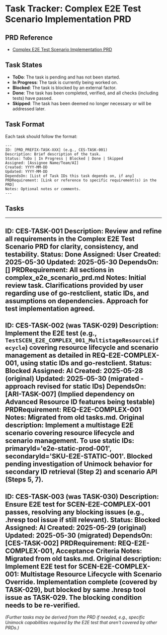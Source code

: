 # Task Tracker: Complex E2E Test Scenario Implementation PRD

## PRD Reference

*   [Complex E2E Test Scenario Implementation PRD](./complex_e2e_scenario_prd.md)

## Task States

*   **ToDo**: The task is pending and has not been started.
*   **In Progress**: The task is currently being worked on.
*   **Blocked**: The task is blocked by an external factor.
*   **Done**: The task has been completed, verified, and all checks (including tests) have passed.
*   **Skipped**: The task has been deemed no longer necessary or will be addressed later.

## Task Format

Each task should follow the format:

```
---
ID: [PRD_PREFIX-TASK-XXX] (e.g., CES-TASK-001)
Description: Brief description of the task.
Status: ToDo | In Progress | Blocked | Done | Skipped
Assigned: [Assignee Name/Team/AI]
Created: YYYY-MM-DD
Updated: YYYY-MM-DD
DependsOn: [List of Task IDs this task depends on, if any]
PRDRequirement: [Link or reference to specific requirement(s) in the PRD]
Notes: Optional notes or comments.
---
```

## Tasks

---
ID: CES-TASK-001
Description: Review and refine all requirements in the Complex E2E Test Scenario PRD for clarity, consistency, and testability.
Status: Done
Assigned: User
Created: 2025-05-30
Updated: 2025-05-30
DependsOn: []
PRDRequirement: All sections in complex_e2e_scenario_prd.md
Notes: Initial review task. Clarifications provided by user regarding use of go-restclient, static IDs, and assumptions on dependencies. Approach for test implementation agreed.
---
ID: CES-TASK-002 (was TASK-029)
Description: Implement the E2E test (e.g., `TestSCEN_E2E_COMPLEX_001_MultistageResourceLifecycle`) covering resource lifecycle and scenario management as detailed in REQ-E2E-COMPLEX-001, using static IDs and go-restclient.
Status: Blocked
Assigned: AI
Created: 2025-05-28 (original)
Updated: 2025-05-30 (migrated - approach revised for static IDs)
DependsOn: [ARI-TASK-007] (Implied dependency on Advanced Resource ID features being testable)
PRDRequirement: REQ-E2E-COMPLEX-001
Notes: Migrated from old tasks.md. Original description: Implement a multistage E2E scenario covering resource lifecycle and scenario management. To use static IDs: primaryId='e2e-static-prod-001', secondaryId='SKU-E2E-STATIC-001'. Blocked pending investigation of Unimock behavior for secondary ID retrieval (Step 2) and scenario API (Steps 5, 7).
---
ID: CES-TASK-003 (was TASK-030)
Description: Ensure E2E test for SCEN-E2E-COMPLEX-001 passes, resolving any blocking issues (e.g., .hresp tool issue if still relevant).
Status: Blocked
Assigned: AI
Created: 2025-05-29 (original)
Updated: 2025-05-30 (migrated)
DependsOn: [CES-TASK-002]
PRDRequirement: REQ-E2E-COMPLEX-001, Acceptance Criteria
Notes: Migrated from old tasks.md. Original description: Implement E2E test for SCEN-E2E-COMPLEX-001: Multistage Resource Lifecycle with Scenario Override. Implementation complete (covered by TASK-029), but blocked by same .hresp tool issue as TASK-029. The blocking condition needs to be re-verified.
---

*(Further tasks may be derived from the PRD if needed, e.g., specific Unimock capabilities required by the E2E test that aren't covered by other PRDs.)* 

